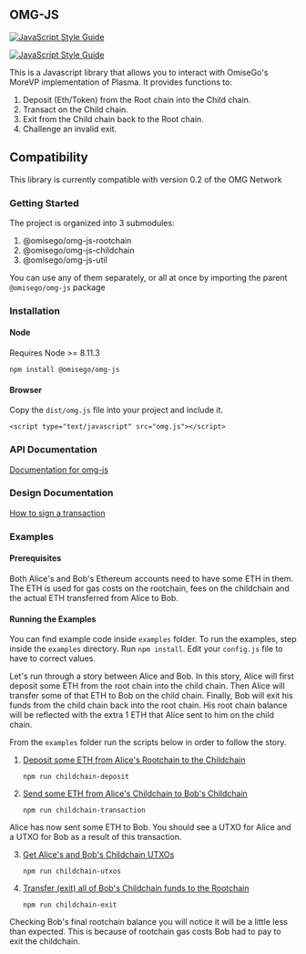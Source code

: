 ## OMG-JS 
[![JavaScript Style Guide](https://img.shields.io/badge/code_style-standard-brightgreen.svg)](https://standardjs.com)

[![JavaScript Style Guide](https://cdn.rawgit.com/standard/standard/master/badge.svg)](https://github.com/standard/standard)

This is a Javascript library that allows you to interact with OmiseGo's MoreVP implementation of Plasma. It provides functions to:

1. Deposit (Eth/Token) from the Root chain into the Child chain.
2. Transact on the Child chain.
3. Exit from the Child chain back to the Root chain.
4. Challenge an invalid exit.

## Compatibility

This library is currently compatible with version 0.2 of the OMG Network

### Getting Started

The project is organized into 3 submodules:

1. @omisego/omg-js-rootchain
2. @omisego/omg-js-childchain
3. @omisego/omg-js-util

You can use any of them separately, or all at once by importing the parent `@omisego/omg-js` package

### Installation

#### Node
Requires Node >= 8.11.3
```
npm install @omisego/omg-js
```


#### Browser
Copy the `dist/omg.js` file into your project and include it.
```
<script type="text/javascript" src="omg.js"></script>
```


### API Documentation

[Documentation for omg-js ](http://omisego.github.io/omg-js)

### Design Documentation

[How to sign a transaction](/integration-docs/signing-methods.md)

### Examples

#### Prerequisites

Both Alice's and Bob's Ethereum accounts need to have some ETH in them. The ETH is used for gas costs on the rootchain, fees on the childchain and the actual ETH transferred from Alice to Bob.

#### Running the Examples

You can find example code inside `examples` folder. To run the examples, step inside the `examples` directory. Run `npm install`. Edit your `config.js` file to have to correct values.

Let's run through a story between Alice and Bob. In this story, Alice will first deposit some ETH from the root chain into the child chain. Then Alice will transfer some of that ETH to Bob on the child chain. Finally, Bob will exit his funds from the child chain back into the root chain. His root chain balance will be reflected with the extra 1 ETH that Alice sent to him on the child chain.

From the `examples` folder run the scripts below in order to follow the story.

1. [Deposit some ETH from Alice's Rootchain to the Childchain](examples/childchain-deposit.js)
    
    `npm run childchain-deposit`

2. [Send some ETH from Alice's Childchain to Bob's Childchain](examples/childchain-transaction.js)
    
    `npm run childchain-transaction`

Alice has now sent some ETH to Bob. You should see a UTXO for Alice and a UTXO for Bob as a result of this transaction.

3. [Get Alice's and Bob's Childchain UTXOs](examples/childchain-utxos.js)

    `npm run childchain-utxos`

4. [Transfer (exit) all of Bob's Childchain funds to the Rootchain](examples/childchain-exit.js)

    `npm run childchain-exit`

Checking Bob's final rootchain balance you will notice it will be a little less than expected. This is because of rootchain gas costs Bob had to pay to exit the childchain.



